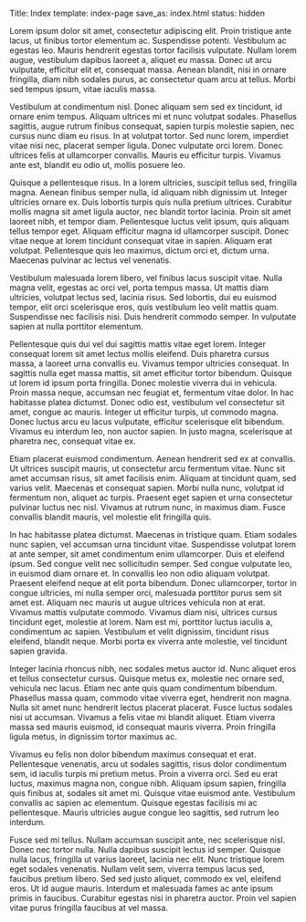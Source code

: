 Title: Index
template: index-page
save_as: index.html
status: hidden

Lorem ipsum dolor sit amet, consectetur adipiscing elit. Proin tristique ante lacus, ut finibus tortor elementum ac. Suspendisse potenti. Vestibulum ac egestas leo. Mauris hendrerit egestas tortor facilisis vulputate. Nullam lorem augue, vestibulum dapibus laoreet a, aliquet eu massa. Donec ut arcu vulputate, efficitur elit et, consequat massa. Aenean blandit, nisi in ornare fringilla, diam nibh sodales purus, ac consectetur quam arcu at tellus. Morbi sed tempus ipsum, vitae iaculis massa.

Vestibulum at condimentum nisl. Donec aliquam sem sed ex tincidunt, id ornare enim tempus. Aliquam ultrices mi et nunc volutpat sodales. Phasellus sagittis, augue rutrum finibus consequat, sapien turpis molestie sapien, nec cursus nunc diam eu risus. In at volutpat tortor. Sed nunc lorem, imperdiet vitae nisi nec, placerat semper ligula. Donec vulputate orci lorem. Donec ultrices felis at ullamcorper convallis. Mauris eu efficitur turpis. Vivamus ante est, blandit eu odio ut, mollis posuere leo.

Quisque a pellentesque risus. In a lorem ultricies, suscipit tellus sed, fringilla magna. Aenean finibus semper nulla, id aliquam nibh dignissim ut. Integer ultricies ornare ex. Duis lobortis turpis quis nulla pretium ultrices. Curabitur mollis magna sit amet ligula auctor, nec blandit tortor lacinia. Proin sit amet laoreet nibh, et tempor diam. Pellentesque luctus velit ipsum, quis aliquam tellus tempor eget. Aliquam efficitur magna id ullamcorper suscipit. Donec vitae neque at lorem tincidunt consequat vitae in sapien. Aliquam erat volutpat. Pellentesque quis leo maximus, dictum orci et, dictum urna. Maecenas pulvinar ac lectus vel venenatis.

Vestibulum malesuada lorem libero, vel finibus lacus suscipit vitae. Nulla magna velit, egestas ac orci vel, porta tempus massa. Ut mattis diam ultricies, volutpat lectus sed, lacinia risus. Sed lobortis, dui eu euismod tempor, elit orci scelerisque eros, quis vestibulum leo velit mattis quam. Suspendisse nec facilisis nisi. Duis hendrerit commodo semper. In vulputate sapien at nulla porttitor elementum.

Pellentesque quis dui vel dui sagittis mattis vitae eget lorem. Integer consequat lorem sit amet lectus mollis eleifend. Duis pharetra cursus massa, a laoreet urna convallis eu. Vivamus tempor ultricies consequat. In sagittis nulla eget massa mattis, sit amet efficitur tortor bibendum. Quisque ut lorem id ipsum porta fringilla. Donec molestie viverra dui in vehicula. Proin massa neque, accumsan nec feugiat et, fermentum vitae dolor. In hac habitasse platea dictumst. Donec odio est, vestibulum vel consectetur sit amet, congue ac mauris. Integer ut efficitur turpis, ut commodo magna. Donec luctus arcu eu lacus vulputate, efficitur scelerisque elit bibendum. Vivamus eu interdum leo, non auctor sapien. In justo magna, scelerisque at pharetra nec, consequat vitae ex.

Etiam placerat euismod condimentum. Aenean hendrerit sed ex at convallis. Ut ultrices suscipit mauris, ut consectetur arcu fermentum vitae. Nunc sit amet accumsan risus, sit amet facilisis enim. Aliquam at tincidunt quam, sed varius velit. Maecenas et consequat sapien. Morbi nulla nunc, volutpat id fermentum non, aliquet ac turpis. Praesent eget sapien et urna consectetur pulvinar luctus nec nisl. Vivamus at rutrum nunc, in maximus diam. Fusce convallis blandit mauris, vel molestie elit fringilla quis.

In hac habitasse platea dictumst. Maecenas in tristique quam. Etiam sodales nunc sapien, vel accumsan urna tincidunt vitae. Suspendisse volutpat lorem at ante semper, sit amet condimentum enim ullamcorper. Duis et eleifend ipsum. Sed congue velit nec sollicitudin semper. Sed congue vulputate leo, in euismod diam ornare et. In convallis leo non odio aliquam volutpat. Praesent eleifend neque at elit porta bibendum. Donec ullamcorper, tortor in congue ultricies, mi nulla semper orci, malesuada porttitor purus sem sit amet est. Aliquam nec mauris ut augue ultrices vehicula non at erat. Vivamus mattis vulputate commodo. Vivamus diam nisi, ultrices cursus tincidunt eget, molestie at lorem. Nam est mi, porttitor luctus iaculis a, condimentum ac sapien. Vestibulum et velit dignissim, tincidunt risus eleifend, blandit neque. Morbi porta ex viverra ante molestie, vel tincidunt sapien gravida.

Integer lacinia rhoncus nibh, nec sodales metus auctor id. Nunc aliquet eros et tellus consectetur cursus. Quisque metus ex, molestie nec ornare sed, vehicula nec lacus. Etiam nec ante quis quam condimentum bibendum. Phasellus massa quam, commodo vitae viverra eget, hendrerit non magna. Nulla sit amet nunc hendrerit lectus placerat placerat. Fusce luctus sodales nisi ut accumsan. Vivamus a felis vitae mi blandit aliquet. Etiam viverra massa sed mauris euismod, id consequat mauris viverra. Proin fringilla ligula metus, in dignissim tortor maximus ac.

Vivamus eu felis non dolor bibendum maximus consequat et erat. Pellentesque venenatis, arcu ut sodales sagittis, risus dolor condimentum sem, id iaculis turpis mi pretium metus. Proin a viverra orci. Sed eu erat luctus, maximus magna non, congue nibh. Aliquam ipsum sapien, fringilla quis finibus at, sodales sit amet mi. Quisque vitae euismod ante. Vestibulum convallis ac sapien ac elementum. Quisque egestas facilisis mi ac pellentesque. Mauris ultricies augue congue leo sagittis, sed rutrum leo interdum.

Fusce sed mi tellus. Nullam accumsan suscipit ante, nec scelerisque nisl. Donec nec tortor nulla. Nulla dapibus suscipit lectus id semper. Quisque nulla lacus, fringilla ut varius laoreet, lacinia nec elit. Nunc tristique lorem eget sodales venenatis. Nullam velit sem, viverra tempus lacus sed, faucibus pretium libero. Sed sed justo aliquet, commodo ex vel, eleifend eros. Ut id augue mauris. Interdum et malesuada fames ac ante ipsum primis in faucibus. Curabitur egestas nisi in pharetra auctor. Proin vel sapien vitae purus fringilla faucibus at vel massa.
